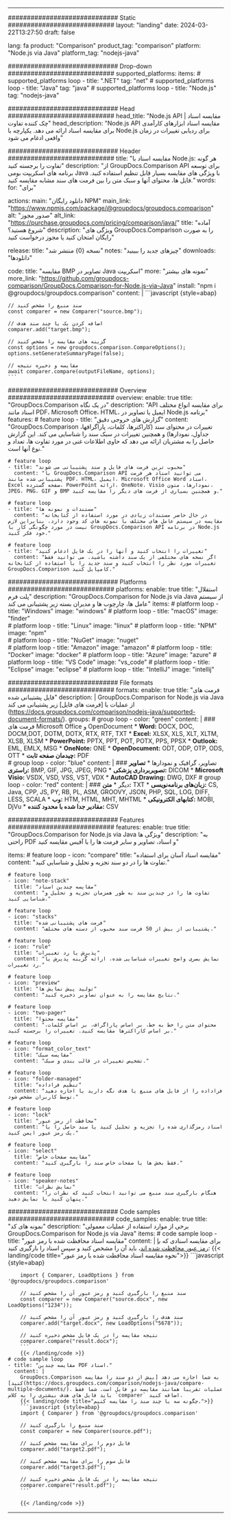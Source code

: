 
---
############################# Static ############################
layout: "landing"
date: 2024-03-22T13:27:50
draft: false

lang: fa
product: "Comparison"
product_tag: "comparison"
platform: "Node.js via Java"
platform_tag: "nodejs-java"

############################# Drop-down ############################
supported_platforms:
  items:
    # supported_platforms loop
    - title: ".NET"
      tag: "net"
    # supported_platforms loop
    - title: "Java"
      tag: "java"
    # supported_platforms loop
    - title: "Node.js"
      tag: "nodejs-java"

############################# Head ############################
head_title: "Node.js API مقایسه اسناد | چک کننده تفاوت"
head_description: "Node.js API مقایسه اسناد ابزارهای کارآمدی برای مقایسه اسناد ارائه می دهد. یکپارچه با Node.js برای ردیابی تغییرات در زمان واقعی ادغام می شود"

############################# Header ############################
title: "مقایسه اسناد با Node.js: هر گونه تفاوت را برجسته کنید"
description: "از GroupDocs.Comparison API برای توسعه برنامه های اسکریپت بومی Java با ویژگی های مقایسه بسیار قابل تنظیم استفاده کنید. فایل ها، محتوای آنها و سبک متن را بین فرمت های سند مشابه مقایسه کنید."
words:
  for: "برای"

actions:
  main: "دانلود رایگان NPM"
  main_link: "https://www.npmjs.com/package/@groupdocs/groupdocs.comparison"
  alt: "صدور مجوز"
  alt_link: "https://purchase.groupdocs.com/pricing/comparison/java/"
  title: "آماده شروع هستید؟"
  description: "ویژگی های GroupDocs.Comparison را به صورت رایگان امتحان کنید یا مجوز درخواست کنید"

release:
  title: "نسخه {0} منتشر شد"
  notes: "چیزهای جدید را ببینید"
  downloads: "دانلودها"

code:
  title: "مقایسه BMP تصاویر در Java اسکریپت"
  more: "نمونه های بیشتر"
  more_link: "https://github.com/groupdocs-comparison/GroupDocs.Comparison-for-Node.js-via-Java"
  install: "npm i @groupdocs/groupdocs.comparison"
  content: |
    ```javascript {style=abap}

    // سند منبع را مشخص کنید
    const comparer = new Comparer("source.bmp");

    // اضافه کردن یک یا چند سند هدف
    comparer.add("target.bmp");

    // گزینه های مقایسه را مشخص کنید
    const options = new groupdocs.comparison.CompareOptions();
    options.setGenerateSummaryPage(false);

    // مقایسه و ذخیره نتیجه
    await comparer.compare(outputFileName, options);
    ```

############################# Overview ############################
overview:
  enable: true
  title: "GroupDocs.Comparison در یک نگاه"
  description: "API برای مقایسه انواع مختلف اسناد مانند PDF، Microsoft Office، HTML، ایمیل یا تصاویر در Node.js برنامه"
  features:
    # feature loop
    - title: "گزارش های خروجی دقیق"
      content: "GroupDocs.Comparison تغییرات در محتوای سند (کاراکترها، کلمات، پاراگرافها، جداول، نمودارها) و همچنین تغییرات در سبک سند را شناسایی می کند. این گزارش حاصل را به مشتریان ارائه می دهد که حاوی اطلاعات غنی در مورد تفاوت ها، تعداد و نوع آنها است."

    # feature loop
    - title: "محبوب ترین فرمت های فایل و سند پشتیبانی می شوند"
      content: "با GroupDocs.Comparison API می توانید اسناد هر فرمت پشتیبانی شده مانند PDF، HTML، ایمیل، Microsoft Office Word اسناد، Excel صفحه گسترده، PowerPoint ارائه، OneNote، Visio نمودارها، متون، JPEG، PNG، GIF و BMP و همچنین بسیاری از فرمت های دیگر را مقایسه کنید."

    # feature loop
    - title: "مستندات و نمونه ها"
      content: "در حال حاضر مستندات زیادی در مورد استفاده از کتابخانه مقایسه در سیستم عامل های مختلف با نمونه های کد وجود دارد، بنابراین لازم نیست در مورد چگونگی کار با GroupDocs.Comparison API در برنامه Node.js خود فکر کنید."

    # feature loop
    - title: "تغییرات را انتخاب کنید و آنها را در یک فایل ادغام کنید"
      content: "اگر نسخه های مختلفی از یک سند داشته باشید، می توانید فقط تغییرات مورد نظر را انتخاب کنید و سند جدید را با استفاده از کتابخانه GroupDocs.Comparison کامپایل کنید."

############################# Platforms ############################
platforms:
  enable: true
  title: "استقلال پلت فرم"
  description: "GroupDocs.Comparison for Node.js via Java از سیستم عامل ها، چارچوب ها و مدیران بسته زیر پشتیبانی می کند"
  items:
    # platform loop
    - title: "Windows"
      image: "windows"
    # platform loop
    - title: "macOS"
      image: "finder"      
    # platform loop
    - title: "Linux"
      image: "linux"
    # platform loop
    - title: "NPM"
      image: "npm"  
    # platform loop
    - title: "NuGet"
      image: "nuget"      
    # platform loop
    - title: "Amazon"
      image: "amazon"
    # platform loop
    - title: "Docker"
      image: "docker"
    # platform loop
    - title: "Azure"
      image: "azure"
    # platform loop
    - title: "VS Code"
      image: "vs_code"
    # platform loop
    - title: "Eclipse"
      image: "eclipse"
    # platform loop
    - title: "IntelliJ"
      image: "intellij"

############################# File formats ############################
formats:
  enable: true
  title: "فرمت های فایل پشتیبانی شده"
  description: |
    GroupDocs.Comparison for Node.js via Java از عملیات با [فرمت های فایل] زیر پشتیبانی می کند (https://docs.groupdocs.com/comparison/nodejs-java/supported-document-formats/).
  groups:
    # group loop
    - color: "green"
      content: |
        ### فرمت های Microsoft Office و OpenDocument
        * **Word:** DOCX, DOC, DOCM,DOT, DOTM, DOTX, RTX, RTF, TXT
        * **Excel:** XLSX, XLS, XLT, XLTM, XLSB, XLSM
        * **PowerPoint:** PPTX, PPT, POT, POTX, PPS, PPSX
        * **Outlook:** EML, EMLX, MSG
        * **OneNote:** ONE
        * **OpenDocument:** ODT, ODP, OTP, ODS, OTT
        * **چیدمان صفحه ثابت:** PDF        
    # group loop
    - color: "blue"
      content: |
        ### تصاویر، گرافیک و نمودارها
        * **تصاویر راستری:** BMP, GIF, JPG, JPEG, PNG
        * **تصویربرداری پزشکی:** DICOM
        * **Microsoft Visio:** VSDX, VSD, VSS, VST, VDX
        * **AutoCAD Drawing:** DWG, DXF
      # group loop
    - color: "red"
      content: |
        ### دیگر
        * **متن:** TXT
        * **زبان‌های برنامه‌نویسی:** CS, Java, CPP, JS, PY, RB, PL, ASM, GROOVY, JSON, PHP, SQL, LOG, DIFF, LESS, SCALA
        * **وب:** HTM, HTML, MHT, MHTML
        * **کتابهای الکترونیکی:** MOBI, DjVu
        * **مقادیر جدا شده با محدود کننده:** CSV

############################# Features ############################
features:
  enable: true
  title: "GroupDocs.Comparison for Node.js via Java ویژگی ها"
  description: "به راحتی PDF و اسناد، تصاویر و سایر فرمت ها را با آفیس مقایسه کنید"

  items:
    # feature loop
    - icon: "compare"
      title: "مقایسه اسناد آسان برای استفاده"
      content: "تفاوت ها را در دو سند تجزیه و تحلیل و شناسایی کنید."

    # feature loop
    - icon: "note-stack"
      title: "مقایسه چندین اسناد"
      content: "تفاوت ها را در چندین سند به طور همزمان تجزیه و تحلیل و شناسایی کنید."

    # feature loop
    - icon: "stacks"
      title: "فرمت های پشتیبانی شده"
      content: "پشتیبانی از بیش از 50 فرمت سند محبوب از دسته های مختلف."

    # feature loop
    - icon: "rule"
      title: "پذیرش یا رد تغییرات"
      content: "نمایش بصری واضح تغییرات شناسایی شده، ارائه گزینه پذیرش یا رد تغییرات."

    # feature loop
    - icon: "preview"
      title: "تولید پیش نمایش ها"
      content: "نتایج مقایسه را به عنوان تصاویر ذخیره کنید."

    # feature loop
    - icon: "two-pager"
      title: "مقایسه محتوا"
      content: "محتوای متن را خط به خط، بر اساس پاراگراف، بر اساس کلمات، بر اساس کاراکترها مقایسه کنید. تغییرات را برجسته کنید."

    # feature loop
    - icon: "format_color_text"
      title: "مقایسه سبک"
      content: "تشخیص تغییرات در قالب بندی و سبک."

    # feature loop
    - icon: "folder-managed"
      title: "تنظیم فراداده"
      content: "فراداده را از فایل های منبع یا هدف نگه دارید یا اجازه دهید توسط کاربران مشخص شود."

    # feature loop
    - icon: "lock"
      title: "محافظت از رمز عبور"
      content: "اسناد رمزگذاری شده را تجزیه و تحلیل کنید یا سند حاصل را با یک رمز عبور ایمن کنید."

    # feature loop
    - icon: "select"
      title: "مقایسه صفحات خاص"
      content: "فقط بخش ها یا صفحات خاص سند را بارگیری کنید."

    # feature loop
    - icon: "speaker-notes"
      title: "نمایش نظرات"
      content: "هنگام بارگیری سند منبع می توانید انتخاب کنید که نظرات را پنهان کنید یا نمایش دهید."

############################# Code samples ############################
code_samples:
  enable: true
  title: "نمونه های کد"
  description: "برخی از موارد استفاده از عملیات معمولی GroupDocs.Comparison for Node.js via Java"
  items:
    # code sample loop
    - title: "مقایسه اسناد محافظت شده با رمز عبور"
      content: |
        برای مقایسه اسنادی که [با رمز عبور محافظت شده اند](https://docs.groupdocs.com/comparison/nodejs-java/load-password-protected-documents/)، باید آن را مشخص کنید و سپس اسناد را بارگیری کنید:
        {{< landing/code title="نحوه مقایسه اسناد محافظت شده با رمز عبور">}}
        ```javascript {style=abap}

        import { Comparer, LoadOptions } from '@groupdocs/groupdocs.comparison'

        // سند منبع را بارگیری کنید و رمز عبور آن را مشخص کنید
        const comparer = new Comparer("source.docx", new LoadOptions("1234"));

        // سند هدف را بارگیری کنید و رمز عبور آن را مشخص کنید
        comparer.add("target.docx", new LoadOptions("5678"));

        // نتیجه مقایسه را در یک فایل مشخص ذخیره کنید
        comparer.compare("result.docx");
        ```
        {{< /landing/code >}}
    # code sample loop
    - title: "مقایسه چندین PDF اسناد."
      content: |
        GroupDocs.Comparison به شما اجازه می دهد [بیش از دو سند را مقایسه کنید](https://docs.groupdocs.com/comparison/nodejs-java/compare-multiple-documents/). عملیات تقریبا همانند مقایسه دو فایل است. شما فقط باید فایل های هدف بیشتری را به کلاس `comparer` اضافه کنید.
        {{< landing/code title="چگونه سه یا چند سند را مقایسه کنیم.">}}
        ```javascript {style=abap}
        import { Comparer } from '@groupdocs/groupdocs.comparison'

        // سند منبع را بارگیری کنید
        const comparer = new Comparer(source.pdf");

        // فایل دوم را برای مقایسه مشخص کنید
        comparer.add("target2.pdf");

        // فایل سوم را برای مقایسه مشخص کنید
        comparer.add("target3.pdf");

        // نتیجه مقایسه را در یک فایل مشخص ذخیره کنید
        comparer.compare("result.pdf");
        ```

        {{< /landing/code >}}

---